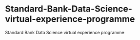 # Standard-Bank-Data-Science-virtual-experience-programme
Standard Bank Data Science virtual experience programme
